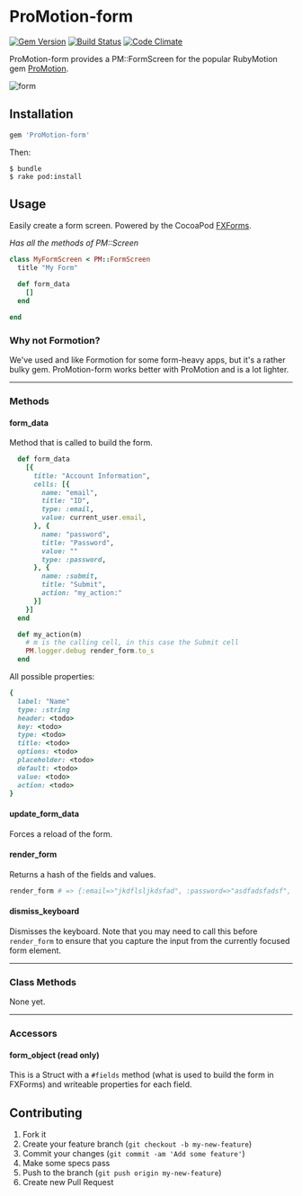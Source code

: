 # ProMotion-form

[![Gem Version](https://badge.fury.io/rb/ProMotion-form.svg)](http://badge.fury.io/rb/ProMotion-form) [![Build Status](https://travis-ci.org/clearsightstudio/ProMotion-form.svg)](https://travis-ci.org/clearsightstudio/ProMotion-form) [![Code Climate](https://codeclimate.com/github/clearsightstudio/ProMotion-form.png)](https://codeclimate.com/github/clearsightstudio/ProMotion-form)

ProMotion-form provides a PM::FormScreen for the
popular RubyMotion gem [ProMotion](https://github.com/clearsightstudio/ProMotion).

![form](http://clrsight.co/jh/Screen_Shot_2014-08-29_at_4.03.13_PM.png?+)

## Installation

```ruby
gem 'ProMotion-form'
```

Then:

```sh-session
$ bundle
$ rake pod:install
```

## Usage

Easily create a form screen. Powered by the CocoaPod [FXForms](https://github.com/nicklockwood/FXForms).

*Has all the methods of PM::Screen*

```ruby
class MyFormScreen < PM::FormScreen
  title "My Form"

  def form_data
    []
  end

end
```

### Why not Formotion?

We've used and like Formotion for some form-heavy apps, but it's a rather bulky gem. ProMotion-form works better with ProMotion and is a lot lighter.

---

### Methods

#### form_data

Method that is called to build the form.

```ruby
  def form_data
    [{
      title: "Account Information",
      cells: [{
        name: "email",
        title: "ID",
        type: :email,
        value: current_user.email,
      }, {
        name: "password",
        title: "Password",
        value: ""
        type: :password,
      }, {
        name: :submit,
        title: "Submit",
        action: "my_action:"
      }]
    }]
  end

  def my_action(m)
    # m is the calling cell, in this case the Submit cell
    PM.logger.debug render_form.to_s
  end
```

All possible properties:

```ruby
{
  label: "Name"
  type: :string
  header: <todo>
  key: <todo>
  type: <todo>
  title: <todo>
  options: <todo>
  placeholder: <todo>
  default: <todo>
  value: <todo>
  action: <todo>
}
```

#### update_form_data

Forces a reload of the form.

#### render_form

Returns a hash of the fields and values.

```ruby
render_form # => {:email=>"jkdflsljkdsfad", :password=>"asdfadsfadsf", :submit=>""}
```

#### dismiss_keyboard

Dismisses the keyboard. Note that you may need to call this before `render_form` to ensure that you capture the input from the currently focused form element.

---

### Class Methods

None yet.

---

### Accessors

#### form_object (read only)

This is a Struct with a `#fields` method (what is used to build the form in FXForms) and writeable properties for each field.

## Contributing

1. Fork it
2. Create your feature branch (`git checkout -b my-new-feature`)
3. Commit your changes (`git commit -am 'Add some feature'`)
4. Make some specs pass
5. Push to the branch (`git push origin my-new-feature`)
6. Create new Pull Request
